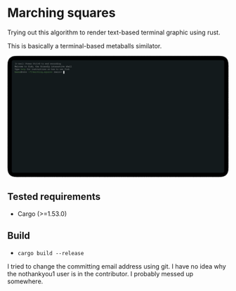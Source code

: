 # Marching squares
Trying out this algorithm to render text-based terminal graphic using rust.

This is basically a terminal-based metaballs similator.

![Demo](t-rec.gif)

## Tested requirements
* Cargo (>=1.53.0)

## Build
* `cargo build --release`


I tried to change the committing email address using git. I have no idea why the nothankyou1 user is in the contributor. I probably messed up somewhere.
